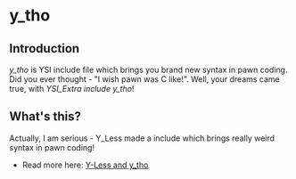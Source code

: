 # y_tho

## Introduction

*y_tho* is YSI include file which brings you brand new syntax in pawn coding. Did you ever thought - "I wish pawn was C like!". Well, your dreams came true, with *YSI_Extra include y_tho*!

## What's this?

Actually, I am serious -  Y_Less made a include which brings really weird syntax in pawn coding!

- Read more here: [Y-Less and y_tho](github.com/Y-Less/y_tho)

